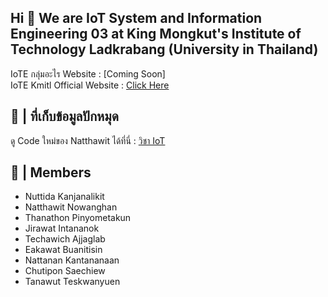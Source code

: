 ## Hi 👋 We are IoT System and Information Engineering 03 at King Mongkut's Institute of Technology Ladkrabang (University in Thailand)

IoTE กลุ่มอะไร Website : [Coming Soon] <br>
IoTE Kmitl Official Website : [Click Here](https://www.iote.kmitl.ac.th)

## 📌 | ที่เก็บข้อมูลปักหมุด 
ดู Code ใหม่ของ Natthawit ได้ที่นี่ : [วิชา IoT](https://github.com/IoTEAraigroup03/Pao-IntroductiontoIoT-KMITL)

## 🙋 | Members
- Nuttida Kanjanalikit
- Natthawit Nowanghan
- Thanathon Pinyometakun
- Jirawat Intananok
- Techawich Ajjaglab
- Eakawat Buanitisin
- Nattanan Kantananaan
- Chutipon Saechiew
- Tanawut Teskwanyuen
